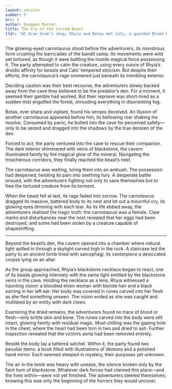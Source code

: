 ```yaml
---
layout: session
number: 5
arc: 1
author: Dungeon Master
title: The Cry of the Cursed Beast 
tldr: "At Gran Gram’s shop, Rhyia and Botas met Cats, a guarded Blood Hunter battling her inner beast, who recounted a caravan ambush linked to her violent lycanthropic side. Joining the adventurers, Cats helped track stolen goods to a bandit camp near a cave. The terrified bandits confessed to a larger, mysterious predator that attacked during the raid. Moments later, a pack of fleeing deinonychus and a colossal, purple-eyed carnotaurus emerged, forcing the party to face a monstrous foe possessed by dark forces."
---
```

The glowing-eyed carnotaurus stood before the adventurers, its monstrous form crushing the barricades of the bandit camp. Its movements were wild yet tortured, as though it were battling the hostile magical force possessing it. The party attempted to calm the creature, using every ounce of Rhyia’s druidic affinity for beasts and Cats’ tempered stoicism. But despite their efforts, the carnotaurus’s rage simmered just beneath its trembling exterior.

Deciding caution was their best recourse, the adventurers slowly backed away from the cave they believed to be the predator’s den. For a moment, it seemed their gamble had worked. But their reprieve was short-lived as a sudden mist engulfed the forest, shrouding everything in disorienting fog.

Botas, ever sharp and vigilant, found his senses deceived. An illusion of another carnotaurus appeared before him, its bellowing roar shaking his resolve. Consumed by panic, he bolted into the cave for perceived safety—only to be seized and dragged into the shadows by the true denizen of the den.

Forced to act, the party ventured into the cave to rescue their companion. The dark interior shimmered with veins of blackstone, the cavern illuminated faintly by the magical glow of the mineral. Navigating the treacherous corridors, they finally reached the beast’s nest.

The carnotaurus was waiting, luring them into an ambush. The possession had deepened, twisting its pain into seething fury. A desperate battle ensued, with the adventurers fighting not only to save themselves but to free the tortured creature from its torment.

When the beast fell at last, its rage faded into sorrow. The carnotaurus dragged its massive, battered body to its nest and let out a mournful cry, its glowing eyes dimming with each tear. As its life ebbed away, the adventurers realized the tragic truth: the carnotaurus was a female. Claw marks and disturbances near the nest revealed that her eggs had been destroyed, and some had been stolen by a creature capable of shapeshifting.

---

Beyond the beast’s den, the cavern opened into a chamber where natural light spilled in through a skylight carved high in the rock. A staircase led the party to an ancient tomb lined with sarcophagi, its centerpiece a desiccated corpse lying on an altar.

As the group approached, Rhyia’s blackstone necklace began to react, one of its beads glowing intensely with the same light emitted by the blackstone veins in the cave. Holding the necklace as a lens, Rhyia witnessed a haunting vision: a bloodied elven woman with blonde hair and a black earring in her left ear. Her body was covered in runes carved into her flesh as she fled something unseen. The vision ended as she was caught and mutilated by an entity with dark claws.

Examining the dried remains, the adventurers found no trace of blood or flesh—only brittle skin and bone. The runes carved into the body were still intact, glowing faintly with residual magic. Most chilling was the gaping hole in the chest, where the heart had been torn in two and dried to ash. Further inspection revealed that the victim’s aorta had been removed entirely.

Beside the body lay a tattered satchel. Within it, the party found two peculiar items: a book filled with illustrations of demons and a polished hand mirror. Each seemed steeped in mystery, their purposes yet unknown.

The air in the tomb was heavy with unease, the silence broken only by the faint hum of blackstone. Whatever dark forces had claimed this place—and the lives within—were not yet finished. The adventurers steeled themselves, knowing this was only the beginning of the horrors they would uncover.